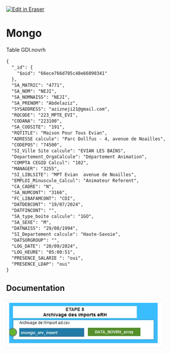 <p><a target="_blank" href="https://app.eraser.io/workspace/A3bL4oFuOk1F09xZAt9a" id="edit-in-eraser-github-link"><img alt="Edit in Eraser" src="https://firebasestorage.googleapis.com/v0/b/second-petal-295822.appspot.com/o/images%2Fgithub%2FOpen%20in%20Eraser.svg?alt=media&amp;token=968381c8-a7e7-472a-8ed6-4a6626da5501"></a></p>

# Mongo
Table GDI.novrh

```
{
  "_id": {
    "$oid": "66ece766d705c48e66090341"
  },
  "SA_MATRIC": "4771",
  "SA_NOM": "NEJI",
  "SA_NOMNAISS": "NEJI",
  "SA_PRENOM": "Abdelaziz",
  "SYSADDRESS": "azizneji21@gmail.com",
  "RQCODE": "223_MPTE_EVI",
  "CODANA": "223100",
  "SA_CODSITE": "191",
  "RQTITLE": "Maison Pour Tous Evian",
  "ADRESSE calcule": "Parc Dollfus - 4, avenue de Noailles",
  "CODEPOS": "74500",
  "SI_Ville Site calcule": "EVIAN LES BAINS",
  "Departement_OrgaCalcule": "Département Animation",
  "COMPTA CEGID Calcul": "102",
  "MANAGER": "3255",
  "SI_LIBLSITE": "MPT Evian  avenue de Noailles",
  "EMPLOI_Minuscule_Calcul": "Animateur Referent",
  "CA_CADRE": "N",
  "SA_NUMCONT": "3166",
  "FC_LIBAFAMCONT": "CDI",
  "DATDEBCONT": "19/07/2024",
  "DATFINCONT": "",
  "SA_type_boite calcule": "1GO",
  "SA_SEXE": "M",
  "DATNAISS": "29/08/1994",
  "SI_Departement calcule": "Haute-Savoie",
  "DATSORGROUP": "",
  "LOG_DATE": "20/09/2024",
  "LOG_HEURE": "05:00:51",
  "PRESENCE_SALARIE ": "oui",
  "PRESENCE_LDAP": "oui"
}
```
## Documentation
![Figure 1](/.eraser/A3bL4oFuOk1F09xZAt9a___f4QvwUwjoWgyG5YzFw7uRY0I6SG3___---figure---QEdFJzcQJUtn9qIPmPnAr---figure---7lxaUlK3cjWZMsXhaJWBGA.png "Figure 1")





<!--- Eraser file: https://app.eraser.io/workspace/A3bL4oFuOk1F09xZAt9a --->